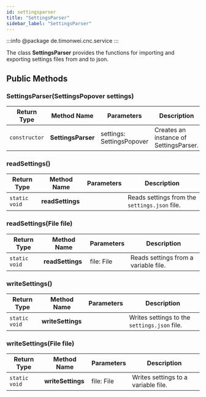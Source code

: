 ```yaml
---
id: settingsparser
title: "SettingsParser"
sidebar_label: "SettingsParser"
---
```


:::info
@package de.timonwei.cnc.service
:::

The class **SettingsParser** provides the functions for importing and exporting settings files from and to json.


## Public Methods

### SettingsParser(SettingsPopover settings)
| Return Type   | Method Name   | Parameters  | Description    |
| ------------- | ------------- | ----------- | -------------- |
| `constructor`       | **SettingsParser**      |     settings: SettingsPopover        | Creates an instance of SettingsParser. |

### readSettings()
| Return Type   | Method Name   | Parameters  | Description    |
| ------------- | ------------- | ----------- | -------------- |
| `static void`       | **readSettings**      |             | Reads settings from the `settings.json` file. |

### readSettings(File file)
| Return Type   | Method Name   | Parameters  | Description    |
| ------------- | ------------- | ----------- | -------------- |
| `static void`       | **readSettings**      |   file: File           | Reads settings from a variable file. |

### writeSettings()
| Return Type   | Method Name   | Parameters  | Description    |
| ------------- | ------------- | ----------- | -------------- |
| `static void`       | **writeSettings**      |             | Writes settings to the `settings.json` file. |

### writeSettings(File file)
| Return Type   | Method Name   | Parameters  | Description    |
| ------------- | ------------- | ----------- | -------------- |
| `static void`       | **writeSettings**      |   file: File           | Writes settings to a variable file. |